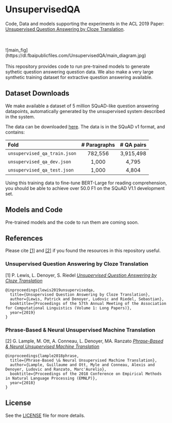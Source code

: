 # UnsupervisedQA

Code, Data and models supporting the experiments in the ACL 2019 Paper: [Unsupervised Question Answering by Cloze Translation](https://dl.fbaipublicfiles.com/UnsupervisedQA/unsupervised_question_answering_by_cloze_translation.pdf).  

<br>
<br>
![main_fig](https://dl.fbaipublicfiles.com/UnsupervisedQA/main_diagram.jpg)
<br>
<br>
This repository provides code to run pre-trained models to generate sythetic question answering question data. We also make a very large synthetic training dataset for extractive question answering available.

## Dataset Downloads

We make available a dataset of 5 million SQuAD-like question answering datapoints, automatically generated by the unsupervised system described in the system.

The data can be downloaded [here](https://dl.fbaipublicfiles.com/UnsupervisedQA/UnsupervisedQAData.tar.gz).
The data is in the SQuAD v1 format, and contains:


| Fold | # Paragraphs | # QA pairs |
| :----------------- | :-----------: | :-----------: | 
| `unsupervised_qa_train.json` | 782,556 | 3,915,498 |
| `unsupervised_qa_dev.json`  | 1,000 | 4,795 |
| `unsupervised_qa_test.json` | 1,000 | 4,804 |

Using this training data to fine-tune BERT-Large for reading comprehension, you should be able to achieve over 50.0 F1 on the SQuAD V1.1 development set.
 

## Models and Code

Pre-trained models and the code to run them are coming soon.

## References

Please cite [[1]](https://dl.fbaipublicfiles.com/UnsupervisedQA/unsupervised_question_answering_by_cloze_translation.pdf) and [[2]](https://arxiv.org/abs/1804.07755) if you found the resources in this repository useful.

### Unsupervised Question Answering by Cloze Translation

[1] P. Lewis, L. Denoyer, S. Riedel [*Unsupervised Question Answering by Cloze Translation*](https://dl.fbaipublicfiles.com/UnsupervisedQA/unsupervised_question_answering_by_cloze_translation.pdf)


```
@inproceedings{lewis2019unsupervisedqa,
  title={Unsupervised Question Answering by Cloze Translation},
  author={Lewis, Patrick and Denoyer, Ludovic and Riedel, Sebastian},
  booktitle={Proceedings of the 57th Annual Meeting of the Association for Computational Linguistics (Volume 1: Long Papers)},
  year={2019}
}
```

### Phrase-Based \& Neural Unsupervised Machine Translation

[2] G. Lample, M. Ott, A. Conneau, L. Denoyer, MA. Ranzato [*Phrase-Based & Neural Unsupervised Machine Translation*](https://arxiv.org/abs/1804.07755)

```
@inproceedings{lample2018phrase,
  title={Phrase-Based \& Neural Unsupervised Machine Translation},
  author={Lample, Guillaume and Ott, Myle and Conneau, Alexis and Denoyer, Ludovic and Ranzato, Marc'Aurelio},
  booktitle={Proceedings of the 2018 Conference on Empirical Methods in Natural Language Processing (EMNLP)},
  year={2018}
}
```

## License

See the [LICENSE](LICENSE) file for more details.